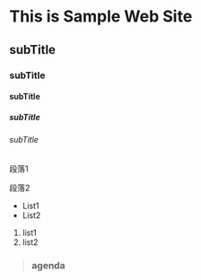 # This is Sample Web Site 
## subTitle
### subTitle
#### subTitle
##### subTitle
###### subTitle

段落1

段落2

- List1
- List2

1. list1
2. list2

> ### agenda